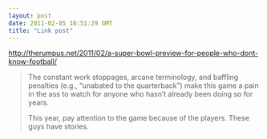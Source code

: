 ```yaml
---
layout: post
date: 2011-02-05 16:51:29 GMT
title: "Link post"
---
```

<http://therumpus.net/2011/02/a-super-bowl-preview-for-people-who-dont-know-football/>

> The constant work stoppages, arcane terminology, and baffling penalties (e.g., “unabated to the quarterback”) make this game a pain in the ass to watch for anyone who hasn’t already been doing so for years.
> 
> This year, pay attention to the game because of the players. These guys have stories.